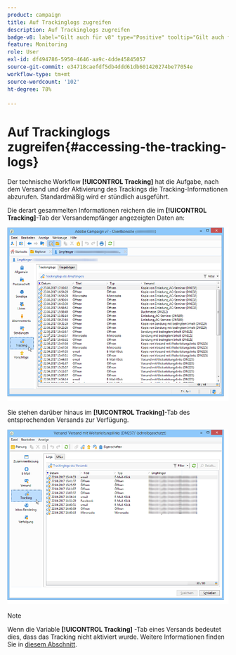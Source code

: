 ```yaml
---
product: campaign
title: Auf Trackinglogs zugreifen
description: Auf Trackinglogs zugreifen
badge-v8: label="Gilt auch für v8" type="Positive" tooltip="Gilt auch für Campaign v8"
feature: Monitoring
role: User
exl-id: df494786-5950-4646-aa9c-4dde45845057
source-git-commit: e34718caefdf5db4ddd61db601420274be77054e
workflow-type: tm+mt
source-wordcount: '102'
ht-degree: 78%

---
```


# Auf Trackinglogs zugreifen{#accessing-the-tracking-logs}

Der technische Workflow **[!UICONTROL Tracking]** hat die Aufgabe, nach dem Versand und der Aktivierung des Trackings die Tracking-Informationen abzurufen. Standardmäßig wird er stündlich ausgeführt.

Die derart gesammelten Informationen reichern die im **[!UICONTROL Tracking]**-Tab der Versandempfänger angezeigten Daten an:

![](assets/s_ncs_user_select_tracking_tab_from_recipient.png)

Sie stehen darüber hinaus im **[!UICONTROL Tracking]**-Tab des entsprechenden Versands zur Verfügung.

![](assets/s_ncs_user_select_tracking_tab_from_del.png)

>[!NOTE]
>
>Wenn die Variable **[!UICONTROL Tracking]** -Tab eines Versands bedeutet dies, dass das Tracking nicht aktiviert wurde. Weitere Informationen finden Sie in [diesem Abschnitt](how-to-configure-tracked-links.md).
